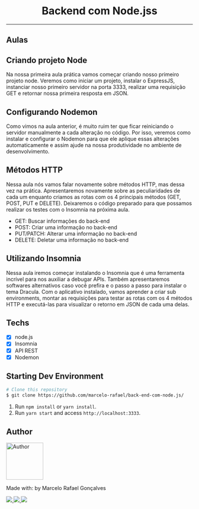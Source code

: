 <h1 align="center">
Backend com Node.jss
</h1>


<hr>


## Aulas

## Criando projeto Node<br />

Na nossa primeira aula prática vamos começar criando nosso primeiro projeto node. Veremos como iniciar um projeto, instalar o ExpressJS, instanciar nosso primeiro servidor na porta 3333, realizar uma requisição GET e retornar nossa primeira resposta em JSON.

## Configurando Nodemon<br />

Como vimos na aula anterior, é muito ruim ter que ficar reiniciando o servidor manualmente a cada alteração no código. Por isso, veremos como instalar e configurar o Nodemon para que ele aplique essas alterações automaticamente e assim ajude na nossa produtividade no ambiente de desenvolvimento.

## Métodos HTTP

Nessa aula nós vamos falar novamente sobre métodos HTTP, mas dessa vez na prática. Apresentaremos novamente sobre as peculiaridades de cada um enquanto criamos as rotas com os 4 principais métodos (GET, POST, PUT e DELETE). Deixaremos o código preparado para que possamos realizar os testes com o Insomnia na próxima aula.


 * GET: Buscar informações do back-end
 * POST: Criar uma informação no back-end
 * PUT/PATCH: Alterar uma informação no back-end
 * DELETE: Deletar uma informação no back-end

 ## Utilizando Insomnia

 Nessa aula iremos começar instalando o Insomnia que é uma ferramenta incrível para nos auxiliar a debugar APIs. Também apresentaremos softwares alternativos caso você prefira e o passo a passo para instalar o tema Dracula. Com o aplicativo instalado, vamos aprender a criar sub environments, montar as requisições para testar as rotas com os 4 métodos HTTP e executá-las para visualizar o retorno em JSON de cada uma delas.
 


## Techs

- [x] node.js
- [x] Insomnia
- [x] API REST
- [x] Nodemon

## Starting Dev Environment

```bash
# Clone this repository
$ git clone https://github.com/marcelo-rafael/back-end-com-node.js/
```

1. Run `npm install` or `yarn install`.<br />
2. Run `yarn start` and access `http://localhost:3333`.<br />

## Author

<img  border-radius="50px" src="https://avatars0.githubusercontent.com/u/29902777?s=460&u=61d43667f33a45eb000a2af216e4abeb2d4a6717&v=4" width="100px" alt="Author"/>

Made with: by Marcelo Rafael Gonçalves

<p>
  <a
    href="https://web.whatsapp.com/send?phone=+5511950330322" 
    alt="WhatsApp"
    target="blank"
  >
    <img src="https://img.shields.io/badge/-WhatsApp-4CA143?style=flat&logo=WhatsApp&logoColor=white" />
  </a>
  <a
    href="mailto:marcelo.rafael.goncalves@gmail.com" 
    alt="Gmail"
    target="blank"
  >
    <img src="https://img.shields.io/badge/-Gmail-red?style=flat&logo=Gmaill&logoColor=white" />
    
  </a>
  <a
    href="https://www.linkedin.com/in/marcelo-rafael-gonçalves/" 
    alt="LinkedIn"
    target="blank"
  >
    <img src="https://img.shields.io/badge/-LinkedIn-blue?style=flat&logo=Linkedin&logoColor=white" />
  </a>
</p>
